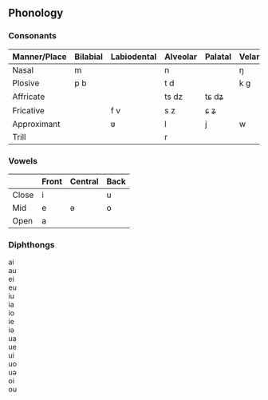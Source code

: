 ## Phonology

### Consonants

| Manner/Place | Bilabial | Labiodental | Alveolar | Palatal | Velar | Glottal |
|--------------|----------|-------------|----------|---------|-------|---------|
| Nasal        | m        |             | n        |         | ŋ     |         |
| Plosive      | p b      |             | t d      |         | k g   | ʔ       |
| Affricate    |          |             | ts dz    | tɕ	dʑ   |       |         |
| Fricative    |          | f v         | s z      | ɕ ʑ     |       | h       |
| Approximant  |          | ʋ           | l        | j       | w     |         |
| Trill        |          |             | r        |         |       |         |

### Vowels

|       | Front | Central | Back |
|-------|-------|---------|------|
| Close | i     |         | u    |
| Mid   | e     | ə       | o    |
| Open  | a     |         |      |

### Diphthongs

ai  
au  
ei  
eu  
iu  
ia  
io  
ie  
iə  
ua  
ue  
ui  
uo  
uə  
oi  
ou  
